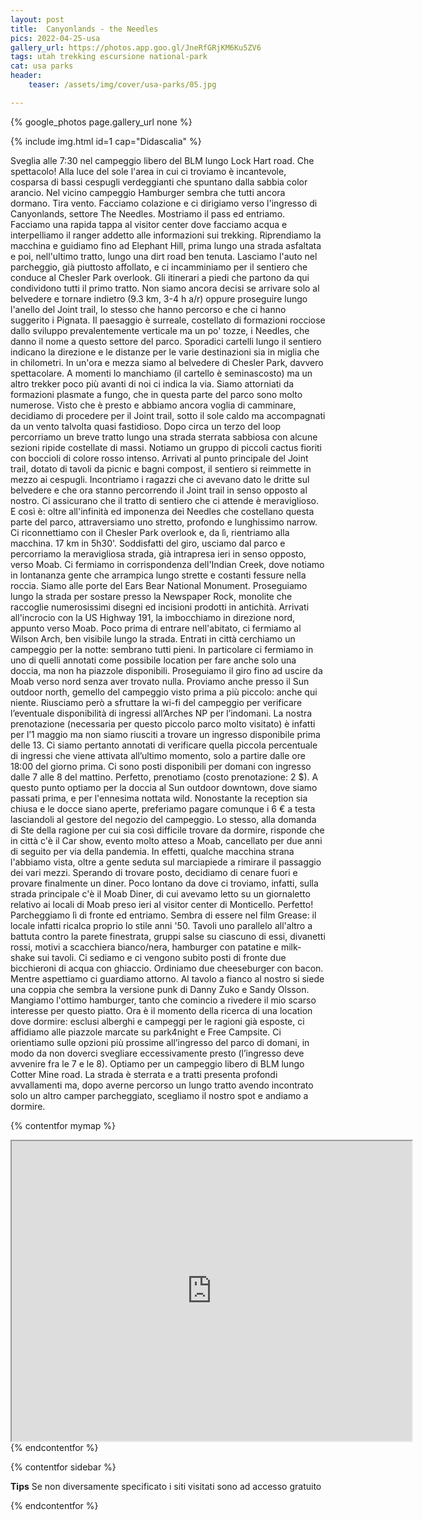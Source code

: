 ```yaml
---
layout: post
title:  Canyonlands - the Needles
pics: 2022-04-25-usa
gallery_url: https://photos.app.goo.gl/JneRfGRjKM6Ku5ZV6
tags: utah trekking escursione national-park
cat: usa parks
header:
    teaser: /assets/img/cover/usa-parks/05.jpg

---
```


{% google_photos page.gallery_url none %}

{% include img.html id=1 cap="Didascalia" %}

Sveglia alle 7:30 nel campeggio libero del BLM lungo Lock Hart road. Che spettacolo! Alla luce del sole l'area in cui ci troviamo è incantevole, cosparsa di bassi cespugli verdeggianti che spuntano dalla sabbia color arancio. Nel vicino campeggio Hamburger sembra che tutti ancora dormano. Tira vento. Facciamo colazione e ci dirigiamo verso l'ingresso di Canyonlands, settore The Needles. Mostriamo il pass ed entriamo. Facciamo una rapida tappa al visitor center dove facciamo acqua e interpelliamo il ranger addetto alle informazioni sui trekking. Riprendiamo la macchina e guidiamo fino ad Elephant Hill, prima lungo una strada asfaltata e poi, nell'ultimo tratto, lungo una dirt road ben tenuta. Lasciamo l'auto nel parcheggio, già piuttosto affollato, e ci incamminiamo per il sentiero che conduce al Chesler Park overlook. Gli itinerari a piedi che partono da qui condividono tutti il primo tratto. Non siamo ancora decisi se arrivare solo al belvedere e tornare indietro (9.3 km, 3-4 h a/r) oppure proseguire lungo l'anello del Joint trail, lo stesso che hanno percorso e che ci hanno suggerito i Pignata. Il paesaggio è surreale, costellato di formazioni rocciose dallo sviluppo prevalentemente verticale ma un po' tozze, i Needles, che danno il nome a questo settore del parco. Sporadici cartelli lungo il sentiero indicano la direzione e le distanze per le varie destinazioni sia in miglia che in chilometri. In un'ora e mezza siamo al belvedere di Chesler Park, davvero spettacolare. A momenti lo manchiamo (il cartello è seminascosto) ma un altro trekker poco più avanti di noi ci indica la via. Siamo attorniati da formazioni plasmate a fungo, che in questa parte del parco sono molto numerose. Visto che è presto e abbiamo ancora voglia di camminare, decidiamo di procedere per il Joint trail, sotto il sole caldo ma accompagnati da un vento talvolta quasi fastidioso. Dopo circa un terzo del loop percorriamo un breve tratto lungo una strada sterrata sabbiosa con alcune sezioni ripide costellate di massi. Notiamo un gruppo di piccoli cactus fioriti con boccioli di colore rosso intenso. Arrivati al punto principale del Joint trail, dotato di tavoli da picnic e bagni compost, il sentiero si reimmette in mezzo ai cespugli. Incontriamo i ragazzi che ci avevano dato le dritte sul belvedere e che ora stanno percorrendo il Joint trail in senso opposto al nostro. Ci assicurano che il tratto di sentiero che ci attende è meraviglioso. E così è: oltre all'infinità ed imponenza dei Needles che costellano questa parte del parco, attraversiamo uno stretto, profondo e lunghissimo narrow. Ci riconnettiamo con il Chesler Park overlook e, da lì, rientriamo alla macchina. 17 km in 5h30'.
Soddisfatti del giro, usciamo dal parco e percorriamo la meravigliosa strada, già intrapresa ieri in senso opposto, verso Moab. Ci fermiamo in corrispondenza dell'Indian Creek, dove notiamo in lontananza gente che arrampica lungo strette e costanti fessure nella roccia. Siamo alle porte del Ears Bear National Monument. Proseguiamo lungo la strada per sostare presso la Newspaper Rock, monolite che raccoglie numerosissimi disegni ed incisioni prodotti in antichità. Arrivati all'incrocio con la US Highway 191, la imbocchiamo in direzione nord, appunto verso Moab. Poco prima di entrare nell'abitato, ci fermiamo al Wilson Arch, ben visibile lungo la strada. Entrati in città cerchiamo un campeggio per la notte: sembrano tutti pieni. In particolare ci fermiamo in uno di quelli annotati come possibile location per fare anche solo una doccia, ma non ha piazzole disponibili. Proseguiamo il giro fino ad uscire da Moab verso nord senza aver trovato nulla. Proviamo anche presso il Sun outdoor north, gemello del campeggio visto prima a più piccolo: anche qui niente. Riusciamo però a sfruttare la wi-fi del campeggio per verificare l’eventuale disponibilità di ingressi all’Arches NP per l’indomani. La nostra prenotazione (necessaria per questo piccolo parco molto visitato) è infatti per l’1 maggio ma non siamo riusciti a trovare un ingresso disponibile prima delle 13. Ci siamo pertanto annotati di verificare quella piccola percentuale di ingressi che viene attivata all’ultimo momento, solo a partire dalle ore 18:00 del giorno prima. Ci sono posti disponibili per domani con ingresso dalle 7 alle 8 del mattino. Perfetto, prenotiamo (costo prenotazione: 2 $).
A questo punto optiamo per la doccia al Sun outdoor downtown, dove siamo passati prima, e per l'ennesima nottata wild. Nonostante la reception sia chiusa e le docce siano aperte, preferiamo pagare comunque i 6 € a testa lasciandoli  al gestore del negozio del campeggio. Lo stesso, alla domanda di Ste della ragione per cui sia così difficile trovare da dormire, risponde che in città c'è il Car show, evento molto atteso a Moab, cancellato per due anni di seguito per via della pandemia. In effetti, qualche macchina strana l'abbiamo vista, oltre a gente seduta sul marciapiede a rimirare il passaggio dei vari mezzi. Sperando di trovare posto, decidiamo di cenare fuori e provare finalmente un diner. Poco lontano da dove ci troviamo, infatti, sulla strada principale c'è il Moab Diner, di cui avevamo letto su un giornaletto relativo ai locali di Moab preso ieri al visitor center di Monticello. Perfetto! Parcheggiamo lì di fronte ed entriamo. Sembra di essere nel film Grease: il locale infatti ricalca proprio lo stile anni '50. Tavoli uno parallelo all'altro a battuta contro la parete finestrata, gruppi salse su ciascuno di essi, divanetti rossi, motivi a scacchiera bianco/nera, hamburger con patatine e milk-shake sui tavoli. Ci sediamo e ci vengono subito posti di fronte due bicchieroni di acqua con ghiaccio. Ordiniamo due cheeseburger con bacon. Mentre aspettiamo ci guardiamo attorno. Al tavolo a fianco al nostro si siede una coppia che sembra la versione punk di Danny Zuko e Sandy Olsson. Mangiamo l'ottimo hamburger, tanto che comincio a rivedere il mio scarso interesse per questo piatto.
Ora è il momento della ricerca di una location dove dormire: esclusi alberghi e campeggi per le ragioni già esposte, ci affidiamo alle piazzole marcate su park4night e Free Campsite. Ci orientiamo sulle opzioni più prossime all’ingresso del parco di domani, in modo da non doverci svegliare eccessivamente presto (l’ingresso deve avvenire fra le 7 e le 8). Optiamo per un campeggio libero di BLM lungo Cotter Mine road. La strada è sterrata e a tratti presenta profondi avvallamenti ma, dopo averne percorso un lungo tratto avendo incontrato solo un altro camper parcheggiato, scegliamo il nostro spot e andiamo a dormire.

{% contentfor mymap %}
<iframe src="https://www.google.com/maps/d/embed?mid=1jCtCCcBtVzlCIycE9sjQ2Np0WxdoBg4&ehbc=2E312F" width="640" height="480"></iframe>
{% endcontentfor %}

{% contentfor sidebar %}

**Tips**
Se non diversamente specificato i siti visitati sono ad accesso gratuito

{% endcontentfor %}